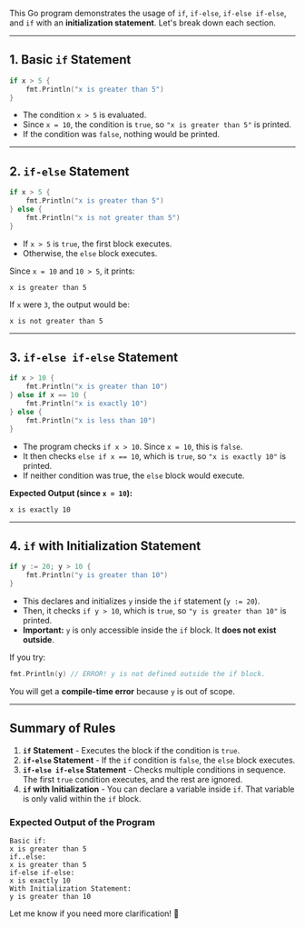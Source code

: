 This Go program demonstrates the usage of `if`, `if-else`, `if-else if-else`, and `if` with an **initialization statement**. Let's break down each section.

---

## **1. Basic `if` Statement**
```go
if x > 5 {
    fmt.Println("x is greater than 5")
}
```
- The condition `x > 5` is evaluated.
- Since `x = 10`, the condition is `true`, so `"x is greater than 5"` is printed.
- If the condition was `false`, nothing would be printed.

---

## **2. `if-else` Statement**
```go
if x > 5 {
    fmt.Println("x is greater than 5")
} else {
    fmt.Println("x is not greater than 5")
}
```
- If `x > 5` is `true`, the first block executes.
- Otherwise, the `else` block executes.

Since `x = 10` and `10 > 5`, it prints:
```
x is greater than 5
```
If `x` were `3`, the output would be:
```
x is not greater than 5
```

---

## **3. `if-else if-else` Statement**
```go
if x > 10 {
    fmt.Println("x is greater than 10")
} else if x == 10 {
    fmt.Println("x is exactly 10")
} else {
    fmt.Println("x is less than 10")
}
```
- The program checks `if x > 10`. Since `x = 10`, this is `false`.
- It then checks `else if x == 10`, which is `true`, so `"x is exactly 10"` is printed.
- If neither condition was true, the `else` block would execute.

**Expected Output (since `x = 10`):**
```
x is exactly 10
```

---

## **4. `if` with Initialization Statement**
```go
if y := 20; y > 10 {
    fmt.Println("y is greater than 10")
}
```
- This declares and initializes `y` inside the `if` statement (`y := 20`).
- Then, it checks `if y > 10`, which is `true`, so `"y is greater than 10"` is printed.
- **Important:** `y` is only accessible inside the `if` block. It **does not exist outside**.

If you try:
```go
fmt.Println(y) // ERROR! y is not defined outside the if block.
```
You will get a **compile-time error** because `y` is out of scope.

---

## **Summary of Rules**
1. **`if` Statement** - Executes the block if the condition is `true`.
2. **`if-else` Statement** - If the `if` condition is `false`, the `else` block executes.
3. **`if-else if-else` Statement** - Checks multiple conditions in sequence. The first `true` condition executes, and the rest are ignored.
4. **`if` with Initialization** - You can declare a variable inside `if`. That variable is only valid within the `if` block.

### **Expected Output of the Program**
```
Basic if:
x is greater than 5
if..else:
x is greater than 5
if-else if-else:
x is exactly 10
With Initialization Statement:
y is greater than 10
```

Let me know if you need more clarification! 🚀